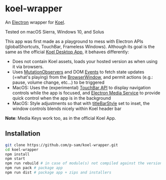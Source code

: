 koel-wrapper
==============

An [Electron](http://electron.atom.io/) wrapper for [Koel](https://github.com/phanan/koel).

Tested on macOS Sierra, Windows 10, and Solus

This app was first made as a playground to mess with Electron APIs (globalShortcuts, TouchBar, Frameless Windows).
Although its goal is the same as the official [Koel Desktop App](https://github.com/phanan/koel-app), it behaves differently:

- Does not contain Koel assets, loads your hosted version as when using it via browsers.
- Uses [MutationObservers](https://developer.mozilla.org/en-US/docs/Web/API/MutationObserver) and DOM [Events](https://developer.mozilla.org/en-US/docs/Web/API/Event/Event) to fetch state updates (=what's playing) from the [BrowserWindow](https://electron.atom.io/docs/api/browser-window/), and permit actions (e.g.: pause, volume change, etc...) to be triggered 
- MacOS: Uses the (experimental) [TouchBar API](https://electron.atom.io/docs/api/touch-bar/) to display  navigation controls while the app is focused, and [Electron Media Service](https://github.com/MarshallOfSound/electron-media-service) to provide quick control when the app is in the background
- MacOS: Style adjustments so that with [titleBarStyle](https://electron.atom.io/docs/api/browser-window/#new-browserwindowoptions) set to inset, the window controls blends nicely within Koel header bar

**Note**: Media Keys work too, as in the official Koel App.

## Installation

```bash
git clone https://github.com/p-sam/koel-wrapper.git
cd koel-wrapper
npm install
npm start
npm run rebuild # in case of module(s) not compiled against the version of electron we're using (likely)
npm run pack # package app
npm run dist # package app + zips and installers
```
